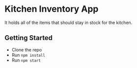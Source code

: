 # Kitchen Inventory App

It holds all of the items that should stay in stock for the kitchen.

## Getting Started

- Clone the repo
- Run `npm install`
- Run `npm start`